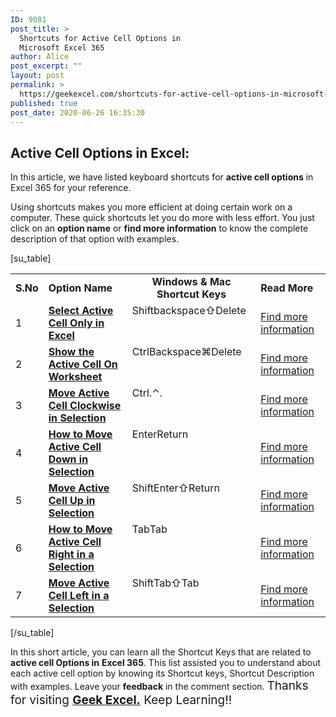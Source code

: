 ```yaml
---
ID: 9081
post_title: >
  Shortcuts for Active Cell Options in
  Microsoft Excel 365
author: Alice
post_excerpt: ""
layout: post
permalink: >
  https://geekexcel.com/shortcuts-for-active-cell-options-in-microsoft-excel-365/
published: true
post_date: 2020-06-26 16:35:30
---
```

<h2>Active Cell Options in Excel:</h2>
In this article, we have listed keyboard shortcuts for <strong>active cell options</strong> in Excel 365 for your reference.

Using shortcuts makes you more efficient at doing certain work on a computer. These quick shortcuts let you do more with less effort. You just click on an <strong>option name</strong> or <strong>find more information</strong> to know the complete description of that option with examples.

[su_table]
<table>
<tbody>
<tr>
<td><strong>S.No</strong></td>
<td><strong>Option Name</strong></td>
<td style="text-align: -webkit-center;"><strong>Windows &amp; Mac Shortcut Keys</strong></td>
<td><strong>Read More</strong></td>
</tr>
<tr>
<td>1</td>
<td><a href="https://geekexcel.com/shortcut-keys-to-select-active-cell-only-in-excel-365/"><strong>Select Active Cell Only in Excel</strong></a></td>
<td style="display: flex;"><span class="custom-table custom-table1" style="display: flex;"><span class="key-flex"><span class="win-key" style="width: 80px;"><span class="custom-span-key">Shift</span></span>
</span><span class="key-flex"><span class="win-key" style="width: 180px;"><span class="custom-span-key">backspace</span></span>
</span>
</span>
<span style="display: flex;"><span class="key-flex"><span class="mac-key"><span class="custom-span-key">⇧</span></span>
</span><span class="key-flex"><span class="mac-key" style="width: 80px;"><span class="custom-span-key">Delete</span></span>
</span>
</span></td>
<td><a href="https://geekexcel.com/shortcut-keys-to-select-active-cell-only-in-excel-365/">Find more information</a></td>
</tr>
<tr>
<td>2</td>
<td><a href="https://geekexcel.com/easy-shortcut-to-show-the-active-cell-on-worksheet-in-excel-365/"><strong>Show the Active Cell On Worksheet</strong></a></td>
<td style="display: flex;"><span class="custom-table custom-table1" style="display: flex;"><span class="key-flex"><span class="win-key" style="width: 80px;"><span class="custom-span-key">Ctrl</span></span>
</span><span class="key-flex"><span class="win-key" style="width: 180px;"><span class="custom-span-key">Backspace</span></span>
</span>
</span>
<span style="display: flex;"><span class="key-flex"><span class="mac-key"><span class="custom-span-key">⌘</span></span>
</span><span class="key-flex"><span class="mac-key" style="width: 80px;"><span class="custom-span-key">Delete</span></span>
</span>
</span></td>
<td><a href="https://geekexcel.com/easy-shortcut-to-show-the-active-cell-on-worksheet-in-excel-365/">Find more information</a></td>
</tr>
<tr>
<td>3</td>
<td><a href="https://geekexcel.com/shortcut-to-move-active-cell-clockwise-in-selection-in-excel-365/"><strong>Move Active Cell Clockwise in Selection</strong></a></td>
<td style="display: flex;"><span class="custom-table custom-table1" style="display: flex;"><span class="key-flex"><span class="win-key" style="width: 80px;"><span class="custom-span-key">Ctrl</span></span>
</span><span class="key-flex"><span class="win-key"><span class="custom-span-key">.</span></span>
</span>
</span>
<span style="display: flex;"><span class="key-flex"><span class="mac-key"><span class="custom-span-key">⌃</span></span>
</span><span class="key-flex"><span class="mac-key"><span class="custom-span-key">.</span></span>
</span>
</span></td>
<td><a href="https://geekexcel.com/shortcut-to-move-active-cell-clockwise-in-selection-in-excel-365/">Find more information</a></td>
</tr>
<tr>
<td>4</td>
<td><a href="https://geekexcel.com/shortcut-to-move-active-cell-down-in-selection-in-ms-excel-365/"><strong>How to Move Active Cell Down in Selection</strong></a></td>
<td style="display: flex;"><span class="custom-table custom-table1" style="display: flex;"><span class="key-flex"><span class="win-key" style="width: 80px;"><span class="custom-span-key">Enter</span></span>
</span>
</span>
<span style="display: flex;"><span class="key-flex"><span class="mac-key" style="width: 80px;"><span class="custom-span-key">Return</span></span>
</span>
</span></td>
<td><a href="https://geekexcel.com/shortcut-to-move-active-cell-down-in-selection-in-ms-excel-365/">Find more information</a></td>
</tr>
<tr>
<td>5</td>
<td><a href="https://geekexcel.com/simple-shortcut-to-move-active-cell-up-in-selection-in-excel-365/"><strong>Move Active Cell Up in Selection</strong></a></td>
<td style="display: flex;"><span class="custom-table custom-table1" style="display: flex;"><span class="key-flex"><span class="win-key" style="width: 80px;"><span class="custom-span-key">Shift</span></span>
</span><span class="key-flex"><span class="win-key" style="width: 80px;"><span class="custom-span-key">Enter</span></span>
</span>
</span>
<span style="display: flex;"><span class="key-flex"><span class="mac-key"><span class="custom-span-key">⇧</span></span>
</span><span class="key-flex"><span class="mac-key" style="width: 80px;"><span class="custom-span-key">Return</span></span>
</span>
</span></td>
<td><a href="https://geekexcel.com/simple-shortcut-to-move-active-cell-up-in-selection-in-excel-365/">Find more information</a></td>
</tr>
<tr>
<td>6</td>
<td><a href="https://geekexcel.com/quick-shortcut-to-move-active-cell-right-in-a-selection-in-ms-excel-365/"><strong>How to Move Active Cell Right in a Selection</strong></a></td>
<td style="display: flex;"><span class="custom-table custom-table1" style="display: flex;"><span class="key-flex"><span class="win-key"><span class="custom-span-key">Tab</span></span>
</span>
</span>
<span style="display: flex;"><span class="key-flex"><span class="mac-key"><span class="custom-span-key">Tab</span></span>
</span>
</span></td>
<td><a href="https://geekexcel.com/quick-shortcut-to-move-active-cell-right-in-a-selection-in-ms-excel-365/">Find more information</a></td>
</tr>
<tr>
<td>7</td>
<td><a href="https://geekexcel.com/keyboard-shortcut-to-move-the-active-cell-left-in-a-selection-in-excel-365/"><strong>Move Active Cell Left in a Selection</strong></a></td>
<td style="display: flex;"><span class="custom-table custom-table1" style="display: flex;"><span class="key-flex"><span class="win-key" style="width: 80px;"><span class="custom-span-key">Shift</span></span>
</span><span class="key-flex"><span class="win-key"><span class="custom-span-key">Tab</span></span>
</span>
</span>
<span style="display: flex;"><span class="key-flex"><span class="mac-key"><span class="custom-span-key">⇧</span></span>
</span><span class="key-flex"><span class="mac-key"><span class="custom-span-key">Tab</span></span>
</span>
</span></td>
<td><a href="https://geekexcel.com/keyboard-shortcut-to-move-the-active-cell-left-in-a-selection-in-excel-365/">Find more information</a></td>
</tr>
</tbody>
</table>
[/su_table]

In this short article, you can learn all the Shortcut Keys that are related to <strong>active cell Options in</strong> <strong>Excel 365</strong>. This list assisted you to understand about each active cell option by knowing its Shortcut keys, Shortcut Description with examples. Leave your <strong>feedback</strong> in the comment section. <span style="font-size: 19px;">Thanks for visiting <strong><a href="https://geekexcel.com/">Geek Excel.</a></strong> Keep Learning!!</span>